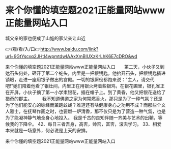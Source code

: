 # 来个你懂的填空题2021正能量网站www正能量网站入口
城父亲的家也便成了山娃的家父亲让山近

👉/观/看/入/口👉http://www.baidu.com/link?url=9GtYscxq2JHtl4wpmtdwIAAxXmBlUXzKrLhK6E7cDRO&wd

来个你懂的填空题2021正能量网站www正能量网站入口　　第二天，小伙子又到达石头何处，砸开了第二个蛇头，内里是一把银钥匙。他抬开石头，把银钥匙插进锁眼，走进一座用银子做出的宫殿。一切的银厮役都跑来说："主人，请交代吧!"她们陪着他看了银灶间，内里正在用银火烤着些银鸡，在银花圃里，银孔雀正在开屏，小伙子摘了第一小学束银花，插在帽子上。到了黄昏，他又把银花送给了猎奇的郡主。
　　我不知道佛道之家为何常燃香火，那只是为了一种气氛？还是为了他们能安心的咏经而薰跑蚊蝇？难道还有啥健康身心之功用不成？而那些个文人雅士，在抚琴作画之时，也要燃一炉清香，那不仅只是为了营造一种气氛，也是为了能凝神静气地全身心地投入。
我是千古的良知伴随一齐美与艺术的出鞘，等候我的下降伞。
	42、每日三者吾身，高否，帅否，富否，滚去学习。
	33、相爱本来就是一场意外，何必说是上天的安排。

来个你懂的填空题2021正能量网站www正能量网站入口
